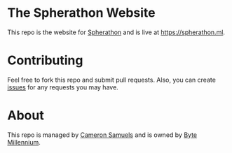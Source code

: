 # The Spherathon Website
This repo is the website for [Spherathon](https://git.io/v5oGR) and is live at <https://spherathon.ml>.
# Contributing
Feel free to fork this repo and submit pull requests. Also, you can create [issues](https://git.io/v5K4F) for any requests you may have.
# About
This repo is managed by [Cameron Samuels](https://cameronsamuels.com) and is owned by [Byte Millennium](https://bytemillennium.tk).
